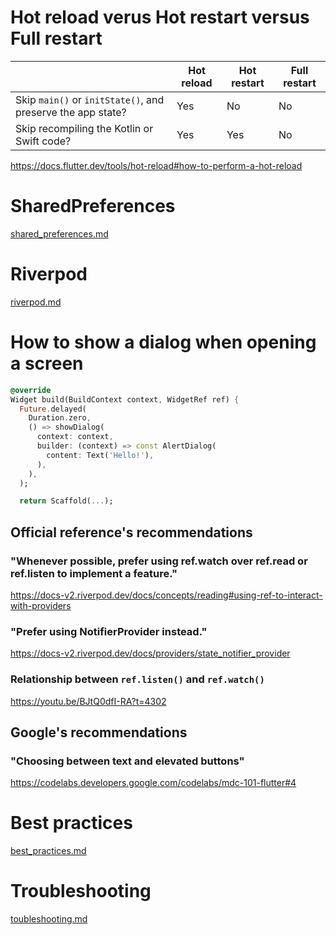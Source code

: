 # Hot reload verus Hot restart versus Full restart
&nbsp;|Hot reload|Hot restart|Full restart
--|--|--|--
Skip `main()` or `initState()`, and preserve the app state?|Yes|No|No
Skip recompiling the Kotlin or Swift code?|Yes|Yes|No

https://docs.flutter.dev/tools/hot-reload#how-to-perform-a-hot-reload

# SharedPreferences
[shared_preferences.md](markdown/shared_preferences.md)

# Riverpod
[riverpod.md](markdown/riverpod.md)

# How to show a dialog when opening a screen
```dart
@override
Widget build(BuildContext context, WidgetRef ref) {
  Future.delayed(
    Duration.zero,
    () => showDialog(
      context: context,
      builder: (context) => const AlertDialog(
        content: Text('Hello!'),
      ),
    ),
  );

  return Scaffold(...);
```

## Official reference's recommendations
### "Whenever possible, prefer using ref.watch over ref.read or ref.listen to implement a feature."
https://docs-v2.riverpod.dev/docs/concepts/reading#using-ref-to-interact-with-providers

### "Prefer using NotifierProvider instead."
https://docs-v2.riverpod.dev/docs/providers/state_notifier_provider

### Relationship between `ref.listen()` and `ref.watch()`
https://youtu.be/BJtQ0dfI-RA?t=4302

## Google's recommendations
### "Choosing between text and elevated buttons"
https://codelabs.developers.google.com/codelabs/mdc-101-flutter#4

# Best practices
[best_practices.md](markdown/best_practices.md)

# Troubleshooting
[toubleshooting.md](markdown/troubleshooting.md)

